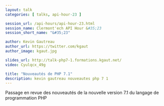 ```yaml
---
layout: talk
categories: [ talks, api-hour-23 ]

session_url: /api-hours/api-hour-23.html
session_name: Clermont'ech API Hour &#35;23
session_short_name: "&#35;23"

author: Kevin Gautreau
author_url: https://twitter.com/kgaut
author_image: kgaut.jpg

slides_url: http://talk-php7-1.formations.kgaut.net/
video: Cyulqcx_49g

title: "Nouveautés de PHP 7.1"
description: kevin gautreau nouveautes php 7 1
---
```




Passage en revue des nouveautés de la nouvelle version 7.1 du langage de programmation PHP
